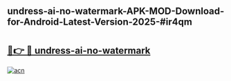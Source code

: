 ## undress-ai-no-watermark-APK-MOD-Download-for-Android-Latest-Version-2025-#ir4qm

# <h2><a href="https://bedroomkl.my?title=undress-ai-no-watermark&ref=20M">🔗👉 🔴 undress-ai-no-watermark</a></h2>

[![acn](https://github.com/user-attachments/assets/0f9c940e-d8b0-45ae-aac7-cd30a18b3e1c)](https://bedroomkl.my?title=undress-ai-no-watermark&ref=20M)

